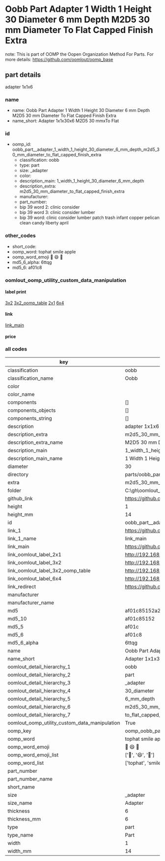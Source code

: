 # Oobb Part  Adapter 1 Width 1 Height 30 Diameter 6 mm Depth M2D5 30 mm Diameter To Flat Capped Finish Extra  

note: This is part of OOMP the Oopen Organization Method For Parts. For more details: https://github.com/oomlout/oomp_base

##  part details
  



 adapter 1x1x6



### name
* name: Oobb Part  Adapter 1 Width 1 Height 30 Diameter 6 mm Depth M2D5 30 mm Diameter To Flat Capped Finish Extra
* name_short: Adapter 1x1x30x6 M2D5 30 mmxTo Flat
### id
* oomp_id: oobb_part__adapter_1_width_1_height_30_diameter_6_mm_depth_m2d5_30_mm_diameter_to_flat_capped_finish_extra
  * classification: oobb
  * type: part
  * size: _adapter
  * color: 
  * description_main: 1_width_1_height_30_diameter_6_mm_depth
  * description_extra: m2d5_30_mm_diameter_to_flat_capped_finish_extra
  * manufacturer: 
  * part_number: 
  * bip 39 word 2: clinic consider
  * bip 39 word 3: clinic consider lumber
  * bip 39 word: clinic consider lumber patch trash infant copper pelican clean candy liberty april

### other_codes
* short_code: 
* oomp_word: tophat smile apple
* oomp_word_emoji :tophat: :smile: :apple:
* md5_6_alpha: 6ttqg
* md5_6: af01c8






### oomlout_oomp_utility_custom_data_manipulation
#### label print
[3x2](http://192.168.1.245:1112/?label=oomp%206ttqg)
[3x2_oomp_table](http://192.168.1.108:1112/?label=oomp%206ttqg)
[2x1](http://192.168.1.242:1112/?label=oomp%206ttqg)
[6x4](http://192.168.1.55:1112/?label=oomp%206ttqg)    

#### link

[link_main](https://github.com/oomlout/oomlout_oobb_version_4_generated_parts/tree/main/navigation_oomp/oobb/part/_adapter/1_width_1_height_30_diameter_6_mm_depth/m2d5_30_mm_diameter_to_flat_capped_finish_extra/part)                              

#### price







### all codes 
| key | value |  
| --- | --- |  
| classification | oobb |  
| classification_name | Oobb |  
| color |  |  
| color_name |  |  
| components | [] |  
| components_objects | [] |  
| components_string | [] |  
| description |  adapter 1x1x6 |  
| description_extra | m2d5_30_mm_diameter_to_flat_capped_finish_extra |  
| description_extra_name | M2D5 30 mm Diameter To Flat Capped Finish Extra |  
| description_main | 1_width_1_height_30_diameter_6_mm_depth |  
| description_main_name | 1 Width 1 Height 30 Diameter 6 mm Depth |  
| diameter | 30 |  
| directory | parts/oobb_part__adapter_1_width_1_height_30_diameter_6_mm_depth_m2d5_30_mm_diameter_to_flat_capped_finish_extra |  
| extra | m2d5_30_mm_diameter_to_flat_capped_finish |  
| folder | C:\gh\oomlout_oobb_version_4_generated_parts\parts\oobb_part__adapter_1_width_1_height_30_diameter_6_mm_depth_m2d5_30_mm_diameter_to_flat_capped_finish_extra |  
| github_link | https://github.com/oomlout/oomlout_oomp_part_src/tree/main/parts/oobb_part__adapter_1_width_1_height_30_diameter_6_mm_depth_m2d5_30_mm_diameter_to_flat_capped_finish_extra |  
| height | 1 |  
| height_mm | 14 |  
| id | oobb_part__adapter_1_width_1_height_30_diameter_6_mm_depth_m2d5_30_mm_diameter_to_flat_capped_finish_extra |  
| link_1 | https://github.com/oomlout/oomlout_oobb_version_4_generated_parts/tree/main/navigation_oomp/oobb/part/_adapter/1_width_1_height_30_diameter_6_mm_depth/m2d5_30_mm_diameter_to_flat_capped_finish_extra/part |  
| link_1_name | link_main |  
| link_main | https://github.com/oomlout/oomlout_oobb_version_4_generated_parts/tree/main/navigation_oomp/oobb/part/_adapter/1_width_1_height_30_diameter_6_mm_depth/m2d5_30_mm_diameter_to_flat_capped_finish_extra/part |  
| link_oomlout_label_2x1 | http://192.168.1.242:1112/?label=oomp%206ttqg |  
| link_oomlout_label_3x2 | http://192.168.1.245:1112/?label=oomp%206ttqg |  
| link_oomlout_label_3x2_oomp_table | http://192.168.1.108:1112/?label=oomp%206ttqg |  
| link_oomlout_label_6x4 | http://192.168.1.55:1112/?label=oomp%206ttqg |  
| link_redirect | https://github.com/oomlout/oomlout_oobb_version_4_generated_parts/tree/main/parts/oobb__adapter_01_01_30_06_ex_m2d5_30_mm_diameter_to_flat_capped_finish |  
| manufacturer |  |  
| manufacturer_name |  |  
| md5 | af01c85152a245fdcd73ba0d09cbd159 |  
| md5_10 | af01c85152 |  
| md5_5 | af01c |  
| md5_6 | af01c8 |  
| md5_6_alpha | 6ttqg |  
| name | Oobb Part  Adapter 1 Width 1 Height 30 Diameter 6 mm Depth M2D5 30 mm Diameter To Flat Capped Finish Extra |  
| name_short | Adapter 1x1x30x6 M2D5 30 mmxTo Flat |  
| oomlout_detail_hierarchy_1 | oobb |  
| oomlout_detail_hierarchy_2 | part |  
| oomlout_detail_hierarchy_3 | _adapter |  
| oomlout_detail_hierarchy_4 | 30_diameter |  
| oomlout_detail_hierarchy_5 | 6_mm_depth |  
| oomlout_detail_hierarchy_6 | m2d5_30_mm_diameter |  
| oomlout_detail_hierarchy_7 | to_flat_capped_finish_extra |  
| oomlout_oomp_utility_custom_data_manipulation | True |  
| oomp_key | oomp_oobb_part__adapter_1_width_1_height_30_diameter_6_mm_depth_m2d5_30_mm_diameter_to_flat_capped_finish_extra |  
| oomp_word | tophat smile apple |  
| oomp_word_emoji | :tophat: :smile: :apple: |  
| oomp_word_emoji_list | [':tophat:', ':smile:', ':apple:'] |  
| oomp_word_list | ['tophat', 'smile', 'apple'] |  
| part_number |  |  
| part_number_name |  |  
| short_name |  |  
| size | _adapter |  
| size_name |  Adapter |  
| thickness | 6 |  
| thickness_mm | 6 |  
| type | part |  
| type_name | Part |  
| width | 1 |  
| width_mm | 14 |  
